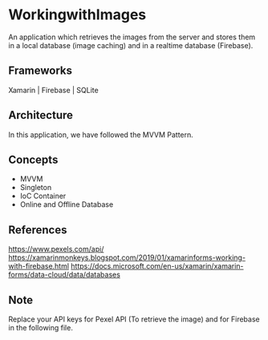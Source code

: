 # WorkingwithImages

An application which retrieves the images from the server and stores them in a local database (image caching) and in a realtime database (Firebase).

## Frameworks

Xamarin | Firebase | SQLite

## Architecture
In this application, we have followed the MVVM Pattern.

## Concepts

- MVVM
- Singleton
- IoC Container
- Online and Offline Database 

## References

https://www.pexels.com/api/
https://xamarinmonkeys.blogspot.com/2019/01/xamarinforms-working-with-firebase.html
https://docs.microsoft.com/en-us/xamarin/xamarin-forms/data-cloud/data/databases

## Note

Replace your API keys for Pexel API (To retrieve the image) and for Firebase in the following file.

